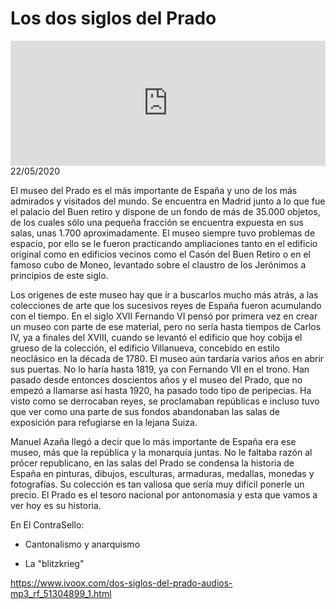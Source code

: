 # Los dos siglos del Prado
<iframe id='audio_88903085' frameborder='0' allowfullscreen='' scrolling='no' height='200' style='width:100%;' src='https://www.ivoox.com/player_ej_51304899_6_1.html' loading='lazy'></iframe>22/05/2020

El museo del Prado es el más importante de España y uno de los más admirados y visitados del mundo. Se encuentra en Madrid junto a lo que fue el palacio del Buen retiro y dispone de un fondo de más de 35.000 objetos, de los cuales sólo una pequeña fracción se encuentra expuesta en sus salas, unas 1.700 aproximadamente. El museo siempre tuvo problemas de espacio, por ello se le fueron practicando ampliaciones tanto en el edificio original como en edificios vecinos como el Casón del Buen Retiro o en el famoso cubo de Moneo, levantado sobre el claustro de los Jerónimos a principios de este siglo.  

 Los orígenes de este museo hay que ir a buscarlos mucho más atrás, a las colecciones de arte que los sucesivos reyes de España fueron acumulando con el tiempo. En el siglo XVII Fernando VI pensó por primera vez en crear un museo con parte de ese material, pero no sería hasta tiempos de Carlos IV, ya a finales del XVIII, cuando se levantó el edificio que hoy cobija el grueso de la colección, el edificio Villanueva, concebido en estilo neoclásico en la década de 1780. El museo aún tardaría varios años en abrir sus puertas. No lo haría hasta 1819, ya con Fernando VII en el trono. Han pasado desde entonces doscientos años y el museo del Prado, que no empezó a llamarse así hasta 1920, ha pasado todo tipo de peripecias. Ha visto como se derrocaban reyes, se proclamaban repúblicas e incluso tuvo que ver como una parte de sus fondos abandonaban las salas de exposición para refugiarse en la lejana Suiza.  

 Manuel Azaña llegó a decir que lo más importante de España era ese museo, más que la república y la monarquía juntas. No le faltaba razón al prócer republicano, en las salas del Prado se condensa la historia de España en pinturas, dibujos, esculturas, armaduras, medallas, monedas y fotografías. Su colección es tan valiosa que sería muy difícil ponerle un precio. El Prado es el tesoro nacional por antonomasia y esta que vamos a ver hoy es su historia. 

 En El ContraSello:

 - Cantonalismo y anarquismo

 - La "blitzkrieg" 

 

https://www.ivoox.com/dos-siglos-del-prado-audios-mp3_rf_51304899_1.html
